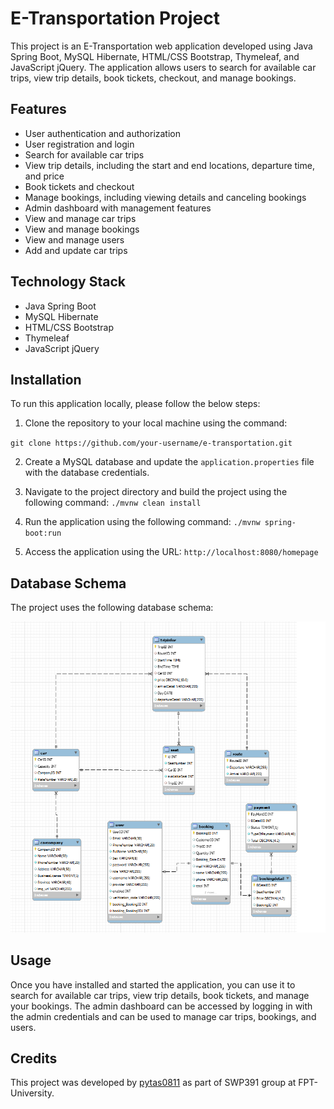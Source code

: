 # E-Transportation Project

This project is an E-Transportation web application developed using Java Spring Boot, MySQL Hibernate, HTML/CSS Bootstrap, Thymeleaf, and JavaScript jQuery. The application allows users to search for available car trips, view trip details, book tickets, checkout, and manage bookings.

## Features

- User authentication and authorization
- User registration and login
- Search for available car trips
- View trip details, including the start and end locations, departure time, and price
- Book tickets and checkout
- Manage bookings, including viewing details and canceling bookings
- Admin dashboard with management features
- View and manage car trips
- View and manage bookings
- View and manage users
- Add and update car trips

## Technology Stack

- Java Spring Boot
- MySQL Hibernate
- HTML/CSS Bootstrap
- Thymeleaf
- JavaScript jQuery

## Installation

To run this application locally, please follow the below steps:

1. Clone the repository to your local machine using the command:

`git clone https://github.com/your-username/e-transportation.git`

2. Create a MySQL database and update the `application.properties` file with the database credentials.

3. Navigate to the project directory and build the project using the following command: `./mvnw clean install`

4. Run the application using the following command: `./mvnw spring-boot:run`

5. Access the application using the URL:  `http://localhost:8080/homepage`
 
## Database Schema

The project uses the following database schema:

![Database Schema](/schema.png)
 
## Usage

Once you have installed and started the application, you can use it to search for available car trips, view trip details, book tickets, and manage your bookings. The admin dashboard can be accessed by logging in with the admin credentials and can be used to manage car trips, bookings, and users.

## Credits

This project was developed by [pytas0811](https://github.com/pytas0811) as part of SWP391 group at FPT-University.


